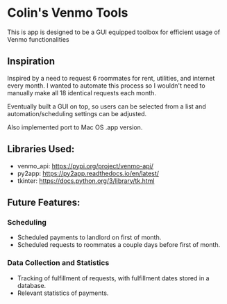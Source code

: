 # Colin's Venmo Tools
This is app is designed to be a GUI equipped toolbox for efficient usage of Venmo functionalities

## Inspiration
Inspired by a need to request 6 roommates for rent, utilities, and internet every month. I wanted to automate this process so I wouldn't need to manually make all 18 identical requests each month.

Eventually built a GUI on top, so users can be selected from a list and automation/scheduling settings can be adjusted.

Also implemented port to Mac OS .app version.

## Libraries Used:
- venmo_api: https://pypi.org/project/venmo-api/
- py2app: https://py2app.readthedocs.io/en/latest/ 
- tkinter: https://docs.python.org/3/library/tk.html

## Future Features:
### Scheduling
- Scheduled payments to landlord on first of month.
- Scheduled requests to roommates a couple days before first of month.
### Data Collection and Statistics
- Tracking of fulfillment of requests, with fulfillment dates stored in a database.
- Relevant statistics of payments.